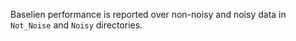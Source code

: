 Baselien performance is reported over non-noisy and  noisy data in `Not_Noise` and `Noisy` directories.

<!--Baselines include [ListNet](https://www.microsoft.com/en-us/research/wp-content/uploads/2016/02/tr-2007-40.pdf), [ListMLE](https://www.google.com/url?sa=t&rct=j&q=&esrc=s&source=web&cd=&ved=2ahUKEwinnOP6tIqEAxX7gf0HHbxvB7kQFnoECBcQAQ&url=http%3A%2F%2Ficml2008.cs.helsinki.fi%2Fpapers%2F167.pdf&usg=AOvVaw06tFNflKZXBbTGWegMw5wz&opi=89978449), [ApproxNDCG](https://www.microsoft.com/en-us/research/wp-content/uploads/2016/02/tr-2008-164.pdf) , [XE𝑛𝑑𝑐𝑔MART](https://arxiv.org/abs/1911.09798), [SetRank](https://arxiv.org/abs/1912.05891), [OrdinalRank](https://arxiv.org/abs/2005.10084), and [NeuralNDCG](https://arxiv.org/abs/2102.07831). We also included baselines that adopt knowledge distillation approach in learning to rank models, namely [RankDistil](https://proceedings.mlr.press/v130/reddi21a.html) and [SDR](https://proceedings.mlr.press/v130/reddi21a.html), and baselines that target training generalizable models: [ListMAP](https://www.sciencedirect.com/science/article/abs/pii/S0306457322000802), [SOUR](https://dl.acm.org/doi/pdf/10.1145/3539813.3545127) , and Sigmoid-Loss.-->
